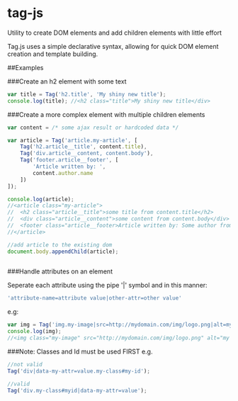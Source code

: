 # tag-js
Utility to create DOM elements and add children elements with little effort

Tag.js uses a simple declarative syntax, allowing for quick DOM element creation and template building.

##Examples

###Create an h2 element with some text
```javascript
var title = Tag('h2.title', 'My shiny new title');
console.log(title); //<h2 class="title">My shiny new title</div>
```

###Create a more complex element with multiple children elements
```javascript
var content = /* some ajax result or hardcoded data */

var article = Tag('article.my-article', [
    Tag('h2.article__title', content.title),
    Tag('div.article__content, content.body'),
    Tag('footer.article__footer', [
        'Article written by: ',
        content.author.name
    ])
]);

console.log(article);
//<article class="my-article">
//  <h2 class="article__title">some title from content.title</h2>
//  <div class="article__content">some content from content.body</div>
//  <footer class="article__footer>Article written by: Some author from content.author.name</footer>
//</article>

//add article to the existing dom
document.body.appendChild(article);
  
```

###Handle attributes on an element

Seperate each attribute using the pipe '|' symbol and in this manner: 
```javascript 
'attribute-name=attribute value|other-attr=other value'
```

e.g:
```javascript
var img = Tag('img.my-image|src=http://mydomain.com/img/logo.png|alt=my nice image');
console.log(img);
//<img class="my-image" src="http://mydomain.com/img/logo.png" alt="my nice image" />

```

###Note: Classes and Id must be used FIRST
e.g.
```javascript
//not valid
Tag('div|data-my-attr=value.my-class#my-id');

//valid
Tag('div.my-class#myid|data-my-attr=value');


